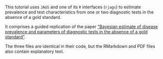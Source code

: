 This tutorial uses `JAGS` and one of its `R` interfaces (`rjags`) to estimate prevalence and test characteristics from one or two diagnostic tests in the absence of a gold standard.

It comprises a guided replication of the paper ["Bayesian estimate of disease prevalence and parameters of diagnostic tests in the absence of a gold standard"](http://www.medicine.mcgill.ca/epidemiology/Joseph/publications/methodological/diagtest.pdf).

The three files are identical in their code, but the RMarkdown and PDF files also contain explanatory text. 
